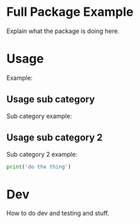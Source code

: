 # Full Package Example

Explain what the package is doing here.

# Usage

<!-- this comment has no links -->

Example:

<!-- example-link: src/readme-examples/index-filename-import.example.ts -->

## Usage sub category

Sub category example:

<!-- example-link: src/readme-examples/no-index-filename-import.example.ts -->

## Usage sub category 2

Sub category 2 example:

<!-- example-link: src/readme-examples/no-trailing-slash-import.example.ts -->

```python
print('do the thing')
```

# Dev

<!-- example-link: src/readme-examples/with-string-array.example.ts -->

How to do dev and testing and stuff.
